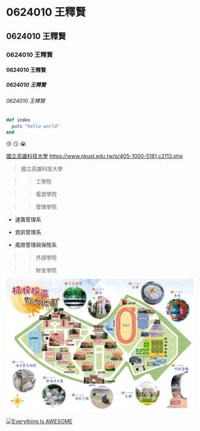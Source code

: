 # 0624010 王釋賢
## 0624010 王釋賢
### 0624010 王釋賢
#### 0624010 王釋賢
##### 0624010 王釋賢
###### 0624010 王釋賢

```ruby
def index
  puts "hello world"
end
``` 

:kissing_closed_eyes:
:smirk:
:sob:

[國立高雄科技大學](https://www.nkust.edu.tw/p/405-1000-5181,c2113.php)
<https://www.nkust.edu.tw/p/405-1000-5181,c2113.php>

>國立高雄科技大學

>>工學院

>>電資學院

>>管理學院

+ 運籌管理系

+ 資訊管理系

+ 風險管理與保險系

>>外語學院

>>財金學院

![NKUST](nanzi.jpg "高科大")

[![Everything Is AWESOME](https://img.youtube.com/vi/StTqXEQ2l-Y/0.jpg)](https://www.youtube.com/watch?v=StTqXEQ2l-Y "Everything Is AWESOME")
